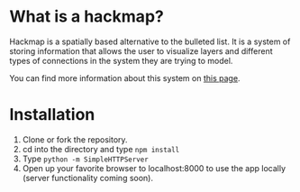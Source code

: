 # What is a hackmap?
Hackmap is a spatially based alternative to the bulleted list.  It is a system of storing information that allows the user to visualize layers and different types of connections in the system they are trying to model.

You can find more information about this system on [this page](http://www-personal.umich.edu/~abwilf/mapping.html).

# Installation
1. Clone or fork the repository.
2. cd into the directory and type ```npm install```
3. Type ```python -m SimpleHTTPServer```
4. Open up your favorite browser to localhost:8000 to use the app locally (server functionality coming soon).